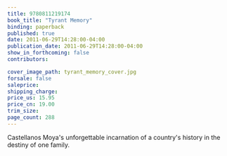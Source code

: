 ```yaml
---
title: 9780811219174
book_title: "Tyrant Memory"
binding: paperback
published: true
date: 2011-06-29T14:28:00-04:00
publication_date: 2011-06-29T14:28:00-04:00
show_in_forthcoming: false
contributors:

cover_image_path: tyrant_memory_cover.jpg
forsale: false
saleprice:
shipping_charge:
price_us: 15.95
price_cn: 19.00
trim_size:
page_count: 288
---
```

Castellanos Moya's unforgettable incarnation of a country's history in the destiny of one family.

